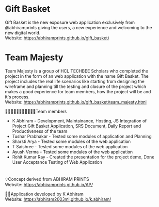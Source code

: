 # Gift Basket
Gift Basket is the new exposure web application exclusively from @abhiramprints giving the users, a new experience and welcoming to the new digital world.
<br>Website: https://abhiramprints.github.io/gift_basket/

# Team Majesty
Team Majesty is a group of HCL TECHBEE Scholars who completed the project in the form of an web application with the name Gift Basket. The project includes the real life scenarios like starting from designing the wireframe and planning till the testing and closure of the project which makes a good experience for team members, how the project will be and it's process.
<br>Website: https://abhiramprints.github.io/gift_basket/team_majesty.html

🧑🏻‍🤝‍🧑🏼🧑🏻‍🤝‍🧑🏽👭Team members
* K Abhiram - Development, Maintainance, Hosting, JS Integration of Project Gift Basket Application, SRS Document, Daily Report and Productiveness of the team
* Tushar Prabhakar - Tested some modules of application and Planning
* Sharsti Arya - Tested some modules of the web application
* T Saishree - Tested some modules of the web application
* Ayush Verma - Tested some modules of the web application
* Rohit Kumar Ray - Created the presentation for the project demo, Done User Acceptance Testing of Web Application

#
💡Concept derived from ABHIRAM PRINTS
<br>Website: https://abhiramprints.github.io/AP/

👨‍💻Application developed by K Abhiram
<br>Website: https://abhiram2003ml.github.io/k.abhiram/
